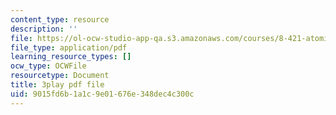 ```yaml
---
content_type: resource
description: ''
file: https://ol-ocw-studio-app-qa.s3.amazonaws.com/courses/8-421-atomic-and-optical-physics-i-spring-2014/9015fd6b1a1c9e01676e348dec4c300c_Fnsu19QD1D8.pdf
file_type: application/pdf
learning_resource_types: []
ocw_type: OCWFile
resourcetype: Document
title: 3play pdf file
uid: 9015fd6b-1a1c-9e01-676e-348dec4c300c
---
```

